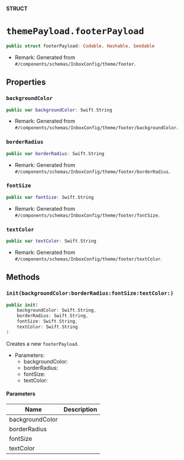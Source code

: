 **STRUCT**

# `themePayload.footerPayload`

```swift
public struct footerPayload: Codable, Hashable, Sendable
```

- Remark: Generated from `#/components/schemas/InboxConfig/theme/footer`.

## Properties
### `backgroundColor`

```swift
public var backgroundColor: Swift.String
```

- Remark: Generated from `#/components/schemas/InboxConfig/theme/footer/backgroundColor`.

### `borderRadius`

```swift
public var borderRadius: Swift.String
```

- Remark: Generated from `#/components/schemas/InboxConfig/theme/footer/borderRadius`.

### `fontSize`

```swift
public var fontSize: Swift.String
```

- Remark: Generated from `#/components/schemas/InboxConfig/theme/footer/fontSize`.

### `textColor`

```swift
public var textColor: Swift.String
```

- Remark: Generated from `#/components/schemas/InboxConfig/theme/footer/textColor`.

## Methods
### `init(backgroundColor:borderRadius:fontSize:textColor:)`

```swift
public init(
    backgroundColor: Swift.String,
    borderRadius: Swift.String,
    fontSize: Swift.String,
    textColor: Swift.String
)
```

Creates a new `footerPayload`.

- Parameters:
  - backgroundColor:
  - borderRadius:
  - fontSize:
  - textColor:

#### Parameters

| Name | Description |
| ---- | ----------- |
| backgroundColor |  |
| borderRadius |  |
| fontSize |  |
| textColor |  |